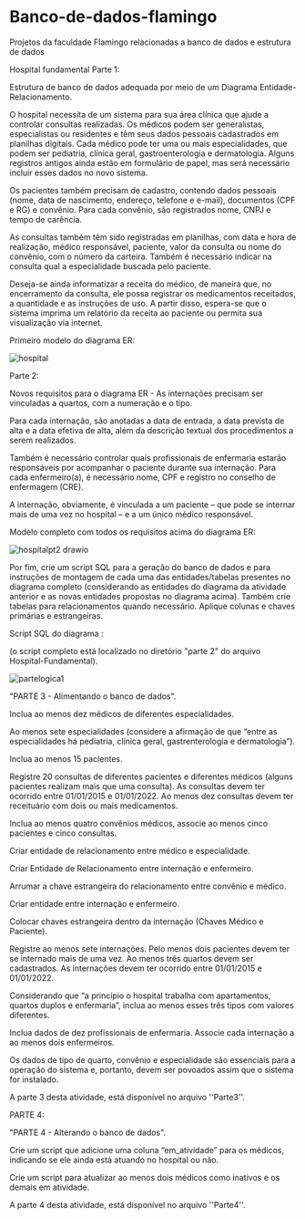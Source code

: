 # Banco-de-dados-flamingo
Projetos da faculdade Flamingo relacionadas a banco de dados e estrutura de dados 

Hospital fundamental 
Parte 1:

Estrutura de banco de dados adequada por meio de um Diagrama Entidade-Relacionamento.

O hospital necessita de um sistema para sua área clínica que ajude a controlar consultas realizadas. Os médicos podem ser generalistas, especialistas ou residentes e têm seus dados pessoais cadastrados em planilhas digitais. Cada médico pode ter uma ou mais especialidades, que podem ser pediatria, clínica geral, gastroenterologia e dermatologia. Alguns registros antigos ainda estão em formulário de papel, mas será necessário incluir esses dados no novo sistema.

Os pacientes também precisam de cadastro, contendo dados pessoais (nome, data de nascimento, endereço, telefone e e-mail), documentos (CPF e RG) e convênio. Para cada convênio, são registrados nome, CNPJ e tempo de carência.

As consultas também têm sido registradas em planilhas, com data e hora de realização, médico responsável, paciente, valor da consulta ou nome do convênio, com o número da carteira. Também é necessário indicar na consulta qual a especialidade buscada pelo paciente.

Deseja-se ainda informatizar a receita do médico, de maneira que, no encerramento da consulta, ele possa registrar os medicamentos receitados, a quantidade e as instruções de uso. A partir disso, espera-se que o sistema imprima um relatório da receita ao paciente ou permita sua visualização via internet.

Primeiro modelo do diagrama ER:

![hospital](https://github.com/juulianarb/Banco-de-dados-flamingo/assets/127902970/55302fef-82c5-4de1-96b0-7a10567faa22)

Parte 2:

Novos requisitos para o diagrama ER - As internações precisam ser vinculadas a quartos, com a numeração e o tipo.

Para cada internação, são anotadas a data de entrada, a data prevista de alta e a data efetiva de alta, além da descrição textual dos procedimentos a serem realizados. 

Também é necessário controlar quais profissionais de enfermaria estarão responsáveis por acompanhar o paciente durante sua internação. Para cada enfermeiro(a), é necessário nome, CPF e registro no conselho de enfermagem (CRE).

A internação, obviamente, é vinculada a um paciente – que pode se internar mais de uma vez no hospital – e a um único médico responsável.

Modelo completo com todos os requisitos acima do diagrama ER:

![hospitalpt2 drawio](https://github.com/juulianarb/Banco-de-dados-flamingo/assets/127902970/6ee5fc4f-661b-47c1-b761-0235ec039fc6)

Por fim, crie um script SQL para a geração do banco de dados e para instruções de montagem de cada uma das entidades/tabelas presentes no diagrama completo (considerando as entidades do diagrama da atividade anterior e as novas entidades propostas no diagrama acima). Também crie tabelas para relacionamentos quando necessário. Aplique colunas e chaves primárias e estrangeiras.

Script SQL do diagrama : 

(o script completo está localizado no diretório "parte 2" do arquivo Hospital-Fundamental).

![partelogica1](https://github.com/juulianarb/Banco-de-dados-flamingo/assets/127902970/b3fd0a3f-a6e5-4ef0-9ed9-4019e3e172d5)

"PARTE 3 - Alimentando o banco de dados". 

Inclua ao menos dez médicos de diferentes especialidades. 


Ao menos sete especialidades (considere a afirmação de que “entre as especialidades há pediatria, clínica geral, gastrenterologia e dermatologia”).


Inclua ao menos 15 pacientes.


Registre 20 consultas de diferentes pacientes e diferentes médicos (alguns pacientes realizam mais que uma consulta). As consultas devem ter ocorrido entre 01/01/2015 e 01/01/2022. Ao menos dez consultas devem ter receituário com dois ou mais medicamentos.


Inclua ao menos quatro convênios médicos, associe ao menos cinco pacientes e cinco consultas.


Criar entidade de relacionamento entre médico e especialidade. 


Criar Entidade de Relacionamento entre internação e enfermeiro. 


Arrumar a chave estrangeira do relacionamento entre convênio e médico.


Criar entidade entre internação e enfermeiro.


Colocar chaves estrangeira dentro da internação (Chaves Médico e Paciente).


Registre ao menos sete internações. Pelo menos dois pacientes devem ter se internado mais de uma vez. Ao menos três quartos devem ser cadastrados. As internações devem ter ocorrido entre 01/01/2015 e 01/01/2022.


Considerando que “a princípio o hospital trabalha com apartamentos, quartos duplos e enfermaria”, inclua ao menos esses três tipos com valores diferentes.


Inclua dados de dez profissionais de enfermaria. Associe cada internação a ao menos dois enfermeiros.


Os dados de tipo de quarto, convênio e especialidade são essenciais para a operação do sistema e, portanto, devem ser povoados assim que o sistema for instalado.


A parte 3 desta atividade, está disponível no arquivo ''Parte3''.

PARTE 4:

"PARTE 4 - Alterando o banco de dados". 

Crie um script que adicione uma coluna “em_atividade” para os médicos, indicando se ele ainda está atuando no hospital ou não. 


Crie um script para atualizar ao menos dois médicos como inativos e os demais em atividade.


A parte 4 desta atividade, está disponível no arquivo ''Parte4''.



